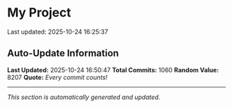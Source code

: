# My Project


Last updated: 2025-10-24 16:25:37











































































































































































































































































































































































































































































































































































































































































































































































































































































































































































































































































































































































































































































































































































































































































































## Auto-Update Information

**Last Updated:** 2025-10-24 16:50:47
**Total Commits:** 1060
**Random Value:** 8207
**Quote:** _Every commit counts!_

---
_This section is automatically generated and updated._